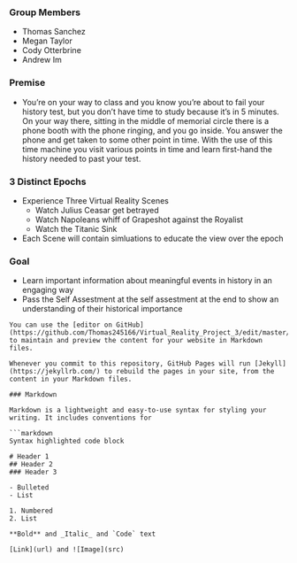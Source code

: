 ### Group Members
- Thomas Sanchez
- Megan Taylor
- Cody Otterbrine
- Andrew Im

### Premise
- You’re on your way to class and you know you’re about to fail your history test, but you don’t have time to study because it’s in 5 minutes. On your way there, sitting in the middle of memorial circle there is a phone booth with the phone ringing, and you go inside. You answer the phone and get taken to some other point in time. With the use of this time machine you visit various points in time and learn first-hand the history needed to past your test.

### 3 Distinct Epochs
- Experience Three Virtual Reality Scenes
  - Watch Julius Ceasar get betrayed
  - Watch Napoleans whiff of Grapeshot against the Royalist
  - Watch the Titanic Sink
- Each Scene will contain simluations to educate the view over the epoch

### Goal
- Learn important information about meaningful events in history in an engaging way
- Pass the Self Assestment at the self assestment at the end to show an understanding of their historical importance


```
You can use the [editor on GitHub](https://github.com/Thomas245166/Virtual_Reality_Project_3/edit/master/README.md) to maintain and preview the content for your website in Markdown files.

Whenever you commit to this repository, GitHub Pages will run [Jekyll](https://jekyllrb.com/) to rebuild the pages in your site, from the content in your Markdown files.

### Markdown

Markdown is a lightweight and easy-to-use syntax for styling your writing. It includes conventions for

```markdown
Syntax highlighted code block

# Header 1
## Header 2
### Header 3

- Bulleted
- List

1. Numbered
2. List

**Bold** and _Italic_ and `Code` text

[Link](url) and ![Image](src)
```

